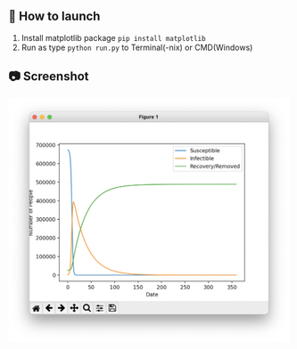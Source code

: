 🚀 How to launch
---
1. Install matplotlib package `pip install matplotlib`
2. Run as type `python run.py` to Terminal(-nix) or CMD(Windows)

📷 Screenshot
---
![](https://raw.githubusercontent.com/RedoC-github/Gifted-Information-2021/master/Screen%20Shot%202021-04-23%20at%209.27.48%20PM.png)
